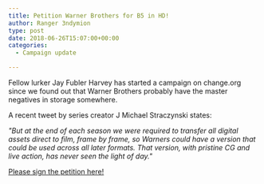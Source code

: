 ```yaml
---
title: Petition Warner Brothers for B5 in HD!
author: Ranger 3ndymion
type: post
date: 2018-06-26T15:07:00+00:00
categories:
  - Campaign update

---
```


Fellow lurker Jay Fubler Harvey has started a campaign on change.org since we found out that Warner Brothers probably have the master negatives in storage somewhere.

A recent tweet by series creator J Michael Straczynski states:

_"But at the end of each season we were required to transfer all digital assets direct to film, frame by frame, so Warners could have a version that could be used across all later formats. That version, with pristine CG and live action, has never seen the light of day."_

[Please sign the petition here!](https://www.change.org/p/warner-brothers-release-babylon-5-in-high-definition-using-master-negatives)
